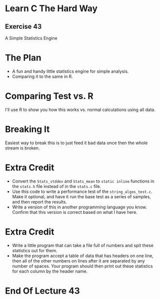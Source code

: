 Learn C The Hard Way
=======

Exercise 43
----

A Simple Statistics Engine



The Plan
====

* A fun and handy little statistics engine for simple analysis.
* Comparing it to the same in R.



Comparing Test vs. R
====

I'll use R to show you how this works vs. normal calculations using all data.



Breaking It
====

Easiest way to break this is to just feed it bad data once then the whole
stream is broken.



Extra Credit
====

* Convert the ``Stats_stddev`` and ``Stats_mean`` to ``static inline`` functions in the ``stats.h`` file instead of in the ``stats.c`` file.
* Use this code to write a performance test of the ``string_algos_test.c``.
  Make it optional, and have it run the base test as a series of samples, and then report
  the results.
* Write a version of this in another programming language you know.  Confirm that this
  version is correct based on what I have here.



Extra Credit
====

* Write a little program that can take a file full of numbers and spit these statistics
  out for them.
* Make the program accept a table of data that has headers on one line, then all
  of the other numbers on lines after it are separated by any number of spaces.  Your program
  should then print out these statistics for each column by the header name.



End Of Lecture 43
=====


